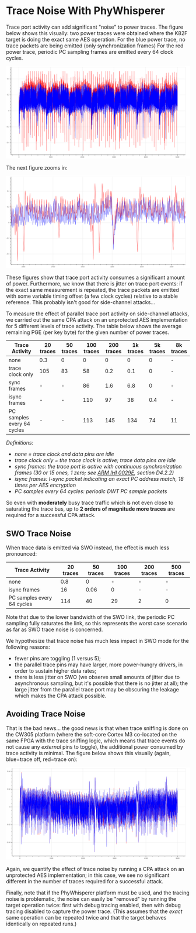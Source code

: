 # Trace Noise With PhyWhisperer

Trace port activity can add significant "noise" to power traces. The figure
below shows this visually: two power traces were obtained where the K82F
target is doing the exact same AES operation.  For the blue power trace, no
trace packets are being emitted (only synchronization frames) For the red
power trace, periodic PC sampling frames are emitted every 64 clock cycles.

![picture](images/aes_trace_noise.png)

The next figure zooms in:

![picture](images/aes_trace_noise_zoom.png)

These figures show that trace port activity consumes a significant amount of
power. Furthermore, we know that there is jitter on trace port events: if
the exact same measurement is repeated, the trace packets are emitted with
some variable timing offset (a few clock cycles) relative to a stable
reference. This probably isn't good for side-channel attacks...

To measure the effect of parallel trace port activity on side-channel
attacks, we carried out the same CPA attack on an unprotected AES
implementation for 5 different levels of trace activity.  The table below
shows the average remaining PGE (per key byte) for the given number of power
traces.


| Trace Activity             | 20 traces | 50 traces | 100 traces | 200 traces | 1k traces | 5k traces | 8k traces |
|----------------------------|-----------|-----------|------------|------------|-----------|-----------|-----------|
| none                       | 0.3       | 0         | 0          | 0          | 0         | 0         | -         |
| trace clock only           | 105       | 83        | 58         | 0.2        | 0.1       | 0         | -         |
| sync frames                | -         | -         | 86         | 1.6        | 6.8       | 0         | -         |
| isync frames               | -         | -         | 110        | 97         | 38        | 0.4       | -         |
| PC samples every 64 cycles | -         | -         | 113        | 145        | 134       | 74        | 11        |

<em>Definitions:
* none = trace clock and data pins are idle
* trace clock only = the trace clock is active; trace data pins are
  idle
* sync frames: the trace port is active with continuous synchronization
  frames (30 or 15 ones, 1 zero; see [ARM IHI
  0029E](https://developer.arm.com/documentation/ihi0029/e/), section
  D4.2.2)
* isync frames: I-sync packet indicating an exact PC address match, 18 times
  per AES encryption
* PC samples every 64 cycles: periodic DWT PC sample packets
</em>

So even with **moderately** busy trace traffic which is not even close to
saturating the trace bus, up to **2 orders of magnitude more traces** are
required for a successful CPA attack.

## SWO Trace Noise
When trace data is emitted via SWO instead, the effect is much less
pronounced:

| Trace Activity             | 20 traces | 50 traces | 100 traces | 200 traces | 500 traces |
|----------------------------|-----------|-----------|------------|------------|------------|
| none                       | 0.8       | 0         | -          | -          | -          |
| isync frames               | 16        | 0.06      | 0          | -          | -          |
| PC samples every 64 cycles | 114       | 40        | 29         | 2          | 0          |

Note that due to the lower bandwidth of the SWO link, the periodic PC
sampling fully saturates the link, so this represents the worst case
scenario as far as SWO trace noise is concerned.

We hypothesize that trace noise has much less impact in SWO mode for the
following reasons:

- fewer pins are toggling (1 versus 5);
- the parallel trace pins may have larger, more power-hungry drivers, in
  order to sustain higher data rates;
- there is less jitter on SWO (we observe small amounts of jitter due to
  asynchronous sampling, but it's possible that there is no jitter at all);
  the large jitter from the parallel trace port may be obscuring the leakage
  which makes the CPA attack possible.


## Avoiding Trace Noise
That is the bad news... the good news is that when trace sniffing is done on
the CW305 platform (where the soft-core Cortex M3 co-located on the same
FPGA with the trace sniffing logic, which means that trace events do not
cause any *external* pins to toggle), the additional power consumed by trace
activity is minimal. The figure below shows this visually (again, blue=trace
off, red=trace on):

![picture](images/aes_trace_noise_cw305.png)

Again, we quantify the effect of trace noise by running a CPA attack on an
unprotected AES implementation; in this case, we see no significant
different in the number of traces required for a successful attack.

Finally, note that if the PhyWhisperer platform must be used, and the
tracing noise is problematic, the noise can easily be "removed" by running
the target operation twice: first with debug tracing enabled, then with
debug tracing disabled to capture the power trace. (This assumes that the
*exact* same operation can be repeated twice and that the target behaves
identically on repeated runs.)


